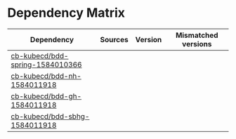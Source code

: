 # Dependency Matrix

Dependency | Sources | Version | Mismatched versions
---------- | ------- | ------- | -------------------
[cb-kubecd/bdd-spring-1584010366](https://github.com/cb-kubecd/bdd-spring-1584010366.git) |  | []() | 
[cb-kubecd/bdd-nh-1584011918](https://github.com/cb-kubecd/bdd-nh-1584011918.git) |  | []() | 
[cb-kubecd/bdd-gh-1584011918](https://github.com/cb-kubecd/bdd-gh-1584011918.git) |  | []() | 
[cb-kubecd/bdd-sbhg-1584011918](https://github.com/cb-kubecd/bdd-sbhg-1584011918.git) |  | []() | 
